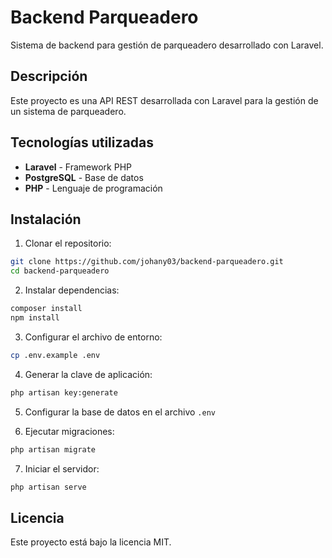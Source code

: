 # Backend Parqueadero

Sistema de backend para gestión de parqueadero desarrollado con Laravel.

## Descripción

Este proyecto es una API REST desarrollada con Laravel para la gestión de un sistema de parqueadero.

## Tecnologías utilizadas

-   **Laravel** - Framework PHP
-   **PostgreSQL** - Base de datos
-   **PHP** - Lenguaje de programación

## Instalación

1. Clonar el repositorio:

```bash
git clone https://github.com/johany03/backend-parqueadero.git
cd backend-parqueadero
```

2. Instalar dependencias:

```bash
composer install
npm install
```

3. Configurar el archivo de entorno:

```bash
cp .env.example .env
```

4. Generar la clave de aplicación:

```bash
php artisan key:generate
```

5. Configurar la base de datos en el archivo `.env`

6. Ejecutar migraciones:

```bash
php artisan migrate
```

7. Iniciar el servidor:

```bash
php artisan serve
```

## Licencia

Este proyecto está bajo la licencia MIT.
